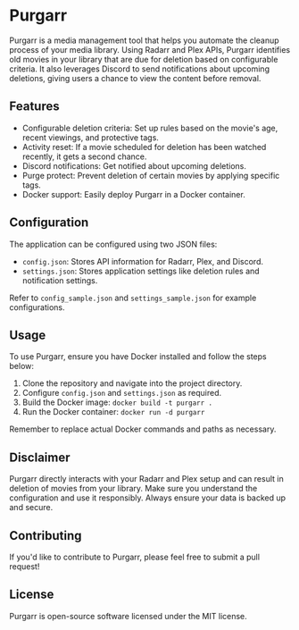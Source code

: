# Purgarr

Purgarr is a media management tool that helps you automate the cleanup process of your media library. Using Radarr and Plex APIs, Purgarr identifies old movies in your library that are due for deletion based on configurable criteria. It also leverages Discord to send notifications about upcoming deletions, giving users a chance to view the content before removal.

## Features

- Configurable deletion criteria: Set up rules based on the movie's age, recent viewings, and protective tags.
- Activity reset: If a movie scheduled for deletion has been watched recently, it gets a second chance.
- Discord notifications: Get notified about upcoming deletions.
- Purge protect: Prevent deletion of certain movies by applying specific tags.
- Docker support: Easily deploy Purgarr in a Docker container.

## Configuration

The application can be configured using two JSON files:

- `config.json`: Stores API information for Radarr, Plex, and Discord.
- `settings.json`: Stores application settings like deletion rules and notification settings.

Refer to `config_sample.json` and `settings_sample.json` for example configurations.

## Usage

To use Purgarr, ensure you have Docker installed and follow the steps below:

1. Clone the repository and navigate into the project directory.
2. Configure `config.json` and `settings.json` as required.
3. Build the Docker image: `docker build -t purgarr .`
4. Run the Docker container: `docker run -d purgarr`

Remember to replace actual Docker commands and paths as necessary.

## Disclaimer

Purgarr directly interacts with your Radarr and Plex setup and can result in deletion of movies from your library. Make sure you understand the configuration and use it responsibly. Always ensure your data is backed up and secure.

## Contributing

If you'd like to contribute to Purgarr, please feel free to submit a pull request!

## License

Purgarr is open-source software licensed under the MIT license.
